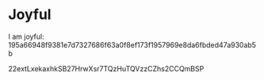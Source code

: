 # Joyful

I am joyful: 195a66948f9381e7d7327686f63a0f8ef173f1957969e8da6fbded47a930ab5b


22extLxekaxhkSB27HrwXsr7TQzHuTQVzzCZhs2CCQmBSP